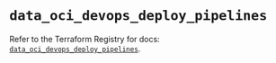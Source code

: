 # `data_oci_devops_deploy_pipelines`

Refer to the Terraform Registry for docs: [`data_oci_devops_deploy_pipelines`](https://registry.terraform.io/providers/oracle/oci/7.19.0/docs/data-sources/devops_deploy_pipelines).
